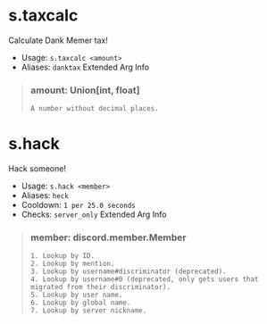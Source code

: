 # s.taxcalc
Calculate Dank Memer tax!<br/>
 - Usage: `s.taxcalc <amount>`
 - Aliases: `danktax`
Extended Arg Info
> ### amount: Union[int, float]
> ```
> A number without decimal places.
> ```
# s.hack
Hack someone!<br/>
 - Usage: `s.hack <member>`
 - Aliases: `heck`
 - Cooldown: `1 per 25.0 seconds`
 - Checks: `server_only`
Extended Arg Info
> ### member: discord.member.Member
> 
> 
>     1. Lookup by ID.
>     2. Lookup by mention.
>     3. Lookup by username#discriminator (deprecated).
>     4. Lookup by username#0 (deprecated, only gets users that migrated from their discriminator).
>     5. Lookup by user name.
>     6. Lookup by global name.
>     7. Lookup by server nickname.
> 
>     
